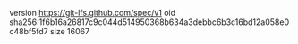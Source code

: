 version https://git-lfs.github.com/spec/v1
oid sha256:1f6b16a26817c9c044d514950368b634a3debbc6b3c16bd12a058e0c48bf5fd7
size 16067
